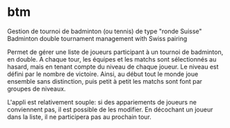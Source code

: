 # btm
Gestion de tournoi de badminton (ou tennis) de type "ronde Suisse"
Badminton double tournament management with Swiss pairing

Permet de gérer une liste de joueurs participant à un tournoi de badminton, en double. A chaque tour, les équipes et les matchs sont sélectionnés au hasard, mais en tenant compte du niveau de chaque joueur. Le niveau est défini par le nombre de victoire. Ainsi, au début tout le monde joue ensemble sans distinction, puis petit à petit les matchs sont font par groupes de niveaux. 

L'appli est relativement souple: si des appariements de joueurs ne conviennent pas, il est possible de les modifier. En décochant un joueur dans la liste, il ne participera pas au prochain tour. 



